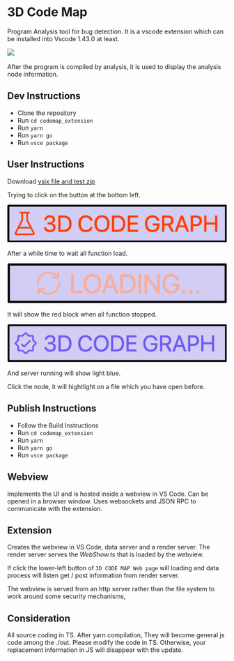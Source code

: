 # 3D Code Map

Program Analysis tool for bug detection.
It is a vscode extension which can be installed into Vscode 1.43.0 at least.

![](https://github.com/SVF-tools/WebSVF/blob/master/src/codemap_extension/images/demo.gif)

After the program is compiled by analysis, it is used to display the analysis node information.

## Dev Instructions

-   Clone the repository
-   Run `cd codemap_extension`
-   Run `yarn`  
-   Run `yarn go`
-   Run `vsce package`

## User Instructions

Download [vsix file and test zip](https://github.com/SVF-tools/WebSVF/releases/tag/0.0.1)





Trying to click on the button at the bottom left.

![](https://github.com/SVF-tools/WebSVF/blob/master/src/codemap_extension/images/red.png)

After a while time to wait all function load.

![](https://github.com/SVF-tools/WebSVF/blob/master/src/codemap_extension/images/load.png)

It will show the red block when all function stopped.

![](https://github.com/SVF-tools/WebSVF/blob/master/src/codemap_extension/images/blue.png)

And server running will show light blue.

Click the node, it will hightlight on a file which you have open before.

## Publish Instructions

-   Follow the Build Instructions
-   Run `cd codemap_extension`
-   Run `yarn`
-   Run `yarn go`
-   Run `vsce package`

## Webview

Implements the UI and is hosted inside a webview in VS Code.
Can be opened in a browser window.
Uses websockets and JSON RPC to communicate with the extension.

## Extension

Creates the webview in VS Code, data server and a render server.
The render server serves the _WebShow.ts_ that is loaded by the webview.

If click the lower-left button of `3D CODE MAP Web page` will loading and data process will listen get / post information from render server.

The webview is served from an http server rather than the file system to work around some security mechanisms,

## Consideration

All source coding in TS. After yarn compilation, They will become general js code among the ./out. Please modify the code in TS. Otherwise, your replacement information in JS will disappear with the update.
